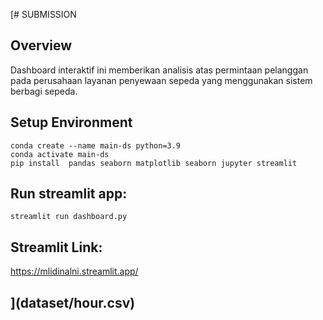 [# SUBMISSION
## Overview

Dashboard interaktif ini memberikan analisis atas permintaan pelanggan pada perusahaan layanan penyewaan sepeda yang menggunakan sistem berbagi sepeda.

## Setup Environment
   ```
   conda create --name main-ds python=3.9
   conda activate main-ds
   pip install  pandas seaborn matplotlib seaborn jupyter streamlit 
   ```
   
## Run streamlit app:
   ```
   streamlit run dashboard.py
   ```
## Streamlit Link:
https://mlidinalni.streamlit.app/
## ](dataset/hour.csv)
